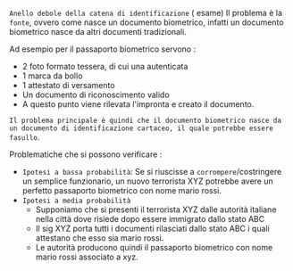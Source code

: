 `Anello debole della catena di identificazione` ( esame)
Il problema è la `fonte`, ovvero come nasce un documento biometrico, infatti un documento biometrico nasce da altri documenti tradizionali.

Ad esempio per il passaporto biometrico servono :
- 2 foto formato tessera, di cui una autenticata
- 1 marca da bollo
- 1 attestato di versamento
- Un documento di riconoscimento valido
- A questo punto viene rilevata l'impronta e creato il documento.

`Il problema principale è quindi che il documento biometrico nasce da un documento di identificazione cartaceo, il quale potrebbe essere fasullo`.

Problematiche che si possono verificare :
- `Ipotesi a bassa probabilità`:
	Se si riuscisse a `corrompere`/costringere un semplice funzionario, un nuovo terrorista XYZ potrebbe avere un perfetto passaporto biometrico con nome mario rossi.
- `Ipotesi a media probabilità`
	- Supponiamo che si presenti il terrorista XYZ dalle autorità italiane nella città dove risiede dopo essere immigrato dallo stato ABC
	- Il sig XYZ porta tutti i documenti rilasciati dallo stato ABC i quali attestano che esso sia mario rossi.
	- Le autorità producono quindi il passaporto biometrico con nome mario rossi associato a xyz.